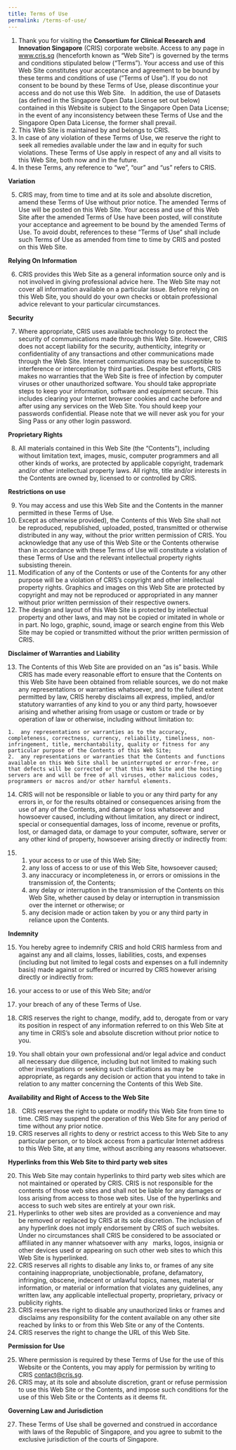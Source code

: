 ```yaml
---
title: Terms of Use
permalink: /terms-of-use/
---
```

1.  Thank you for visiting the **Consortium for Clinical Research and Innovation Singapore** (CRIS) corporate website. Access to any page in www.cris.sg (henceforth known as “Web Site”) is governed by the terms and conditions stipulated below (“Terms”). Your access and use of this Web Site constitutes your acceptance and agreement to be bound by these terms and conditions of use (“Terms of Use”). If you do not consent to be bound by these Terms of Use, please discontinue your access and do not use this Web Site.   In addition, the use of Datasets (as defined in the Singapore Open Data License set out below) contained in this Website is subject to the Singapore Open Data License; in the event of any inconsistency between these Terms of Use and the Singapore Open Data License, the former shall prevail.
2.  This Web Site is maintained by and belongs to CRIS.
3.  In case of any violation of these Terms of Use, we reserve the right to seek all remedies available under the law and in equity for such violations. These Terms of Use apply in respect of any and all visits to this Web Site, both now and in the future.
4.  In these Terms, any reference to “we”, “our” and “us” refers to CRIS.

**Variation**

5.  CRIS may, from time to time and at its sole and absolute discretion, amend these Terms of Use without prior notice. The amended Terms of Use will be posted on this Web Site. Your access and use of this Web Site after the amended Terms of Use have been posted, will constitute your acceptance and agreement to be bound by the amended Terms of Use. To avoid doubt, references to these “Terms of Use” shall include such Terms of Use as amended from time to time by CRIS and posted on this Web Site.  

**Relying On Information**

6.  CRIS provides this Web Site as a general information source only and is not involved in giving professional advice here. The Web Site may not cover all information available on a particular issue. Before relying on this Web Site, you should do your own checks or obtain professional advice relevant to your particular circumstances.

**Security**

7.  Where appropriate, CRIS uses available technology to protect the security of communications made through this Web Site. However, CRIS does not accept liability for the security, authenticity, integrity or confidentiality of any transactions and other communications made through the Web Site. Internet communications may be susceptible to interference or interception by third parties. Despite best efforts, CRIS makes no warranties that the Web Site is free of infection by computer viruses or other unauthorized software. You should take appropriate steps to keep your information, software and equipment secure. This includes clearing your Internet browser cookies and cache before and after using any services on the Web Site. You should keep your passwords confidential. Please note that we will never ask you for your Sing Pass or any other login password.

**Proprietary Rights**

8.  All materials contained in this Web Site (the “Contents”), including without limitation text, images, music, computer programmers and all other kinds of works, are protected by applicable copyright, trademark and/or other intellectual property laws. All rights, title and/or interests in the Contents are owned by, licensed to or controlled by CRIS.

**Restrictions on use**

9.  You may access and use this Web Site and the Contents in the manner permitted in these Terms of Use.
10.  Except as otherwise provided), the Contents of this Web Site shall not be reproduced, republished, uploaded, posted, transmitted or otherwise distributed in any way, without the prior written permission of CRIS. You acknowledge that any use of this Web Site or the Contents otherwise than in accordance with these Terms of Use will constitute a violation of these Terms of Use and the relevant intellectual property rights subsisting therein.
11.  Modification of any of the Contents or use of the Contents for any other purpose will be a violation of CRIS’s copyright and other intellectual property rights. Graphics and images on this Web Site are protected by copyright and may not be reproduced or appropriated in any manner without prior written permission of their respective owners.
12.  The design and layout of this Web Site is protected by intellectual property and other laws, and may not be copied or imitated in whole or in part. No logo, graphic, sound, image or search engine from this Web Site may be copied or transmitted without the prior written permission of CRIS.

**Disclaimer of Warranties and Liability**

13.  The Contents of this Web Site are provided on an “as is” basis. While CRIS has made every reasonable effort to ensure that the Contents on this Web Site have been obtained from reliable sources, we do not make any representations or warranties whatsoever, and to the fullest extent permitted by law, CRIS hereby disclaims all express, implied, and/or statutory warranties of any kind to you or any third party, howsoever arising and whether arising from usage or custom or trade or by operation of law or otherwise, including without limitation to:
    
    1.  any representations or warranties as to the accuracy, completeness, correctness, currency, reliability, timeliness, non-infringement, title, merchantability, quality or fitness for any particular purpose of the Contents of this Web Site;
    2.  any representations or warranties that the Contents and functions available on this Web Site shall be uninterrupted or error-free, or that defects will be corrected or that this Web Site and the hosting servers are and will be free of all viruses, other malicious codes, programmers or macros and/or other harmful elements.
    
14.  CRIS will not be responsible or liable to you or any third party for any errors in, or for the results obtained or consequences arising from the use of any of the Contents, and damage or loss whatsoever and howsoever caused, including without limitation, any direct or indirect, special or consequential damages, loss of income, revenue or profits, lost, or damaged data, or damage to your computer, software, server or any other kind of property, howsoever arising directly or indirectly from:

1.  1.  your access to or use of this Web Site;
    2.  any loss of access to or use of this Web Site, howsoever caused;
    3.  any inaccuracy or incompleteness in, or errors or omissions in the transmission of, the Contents;
    4.  any delay or interruption in the transmission of the Contents on this Web Site, whether caused by delay or interruption in transmission over the internet or otherwise; or
    5.  any decision made or action taken by you or any third party in reliance upon the Contents.
    

**Indemnity**

15.  You hereby agree to indemnify CRIS and hold CRIS harmless from and against any and all claims, losses, liabilities, costs, and expenses (including but not limited to legal costs and expenses on a full indemnity basis) made against or suffered or incurred by CRIS however arising directly or indirectly from:

1.  your access to or use of this Web Site; and/or
2.  your breach of any of these Terms of Use.

16.  CRIS reserves the right to change, modify, add to, derogate from or vary its position in respect of any information referred to on this Web Site at any time in CRIS’s sole and absolute discretion without prior notice to you.
17.  You shall obtain your own professional and/or legal advice and conduct all necessary due diligence, including but not limited to making such other investigations or seeking such clarifications as may be appropriate, as regards any decision or action that you intend to take in relation to any matter concerning the Contents of this Web Site.

**Availability and Right of Access to the Web Site**

18.    CRIS reserves the right to update or modify this Web Site from time to time. CRIS may suspend the operation of this Web Site for any period of time without any prior notice.
19.  CRIS reserves all rights to deny or restrict access to this Web Site to any particular person, or to block access from a particular Internet address to this Web Site, at any time, without ascribing any reasons whatsoever.

**Hyperlinks from this Web Site to third party web sites**

20.  This Web Site may contain hyperlinks to third party web sites which are not maintained or operated by CRIS. CRIS is not responsible for the contents of those web sites and shall not be liable for any damages or loss arising from access to those web sites. Use of the hyperlinks and access to such web sites are entirely at your own risk.
21.  Hyperlinks to other web sites are provided as a convenience and may be removed or replaced by CRIS at its sole discretion. The inclusion of any hyperlink does not imply endorsement by CRIS of such websites. Under no circumstances shall CRIS be considered to be associated or affiliated in any manner whatsoever with any   marks, logos, insignia or other devices used or appearing on such other web sites to which this Web Site is hyperlinked.
22.  CRIS reserves all rights to disable any links to, or frames of any site containing inappropriate, unobjectionable, profane, defamatory, infringing, obscene, indecent or unlawful topics, names, material or information, or material or information that violates any guidelines, any written law, any applicable intellectual property, proprietary, privacy or publicity rights.
23.  CRIS reserves the right to disable any unauthorized links or frames and disclaims any responsibility for the content available on any other site reached by links to or from this Web Site or any of the Contents.
24.  CRIS reserves the right to change the URL of this Web Site.

**Permission for Use**

25.  Where permission is required by these Terms of Use for the use of this Website or the Contents, you may apply for permission by writing to CRIS [contact@cris.sg](mailto:contact@scri.edu.sg).
26.  CRIS may, at its sole and absolute discretion, grant or refuse permission to use this Web Site or the Contents, and impose such conditions for the use of this Web Site or the Contents as it deems fit.

**Governing Law and Jurisdiction**

27.  These Terms of Use shall be governed and construed in accordance with laws of the Republic of Singapore, and you agree to submit to the exclusive jurisdiction of the courts of Singapore.
